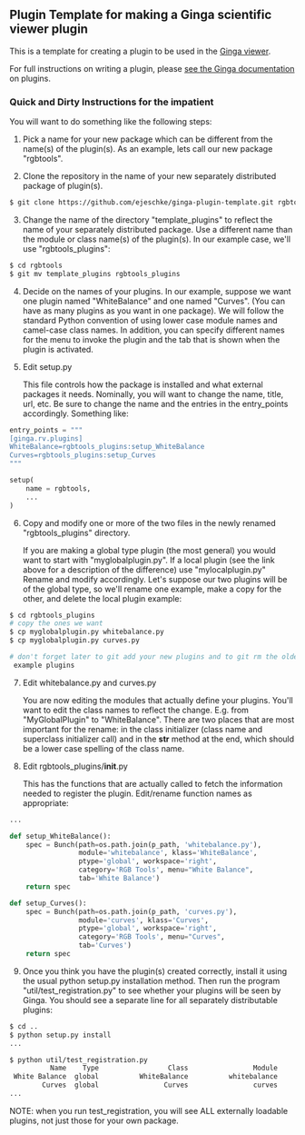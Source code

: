 
## Plugin Template for making a Ginga scientific viewer plugin

This is a template for creating a plugin to be used in the [Ginga
viewer](https://github.com/ejeschke/ginga).

For full instructions on writing a plugin, please [see the Ginga
documentation](http://ginga.readthedocs.io/en/latest/manual/plugins.html)
on plugins.


### Quick and Dirty Instructions for the impatient

You will want to do something like the following steps:

1. Pick a name for your new package which can be different from the name(s)
   of the plugin(s).  As an example, lets call our new package "rgbtools".

2. Clone the repository in the name of your new separately distributed
   package of plugin(s).

```bash
$ git clone https://github.com/ejeschke/ginga-plugin-template.git rgbtools
```

3. Change the name of the directory "template_plugins" to reflect the name
   of your separately distributed package. Use a different name than the
   module or class name(s) of the plugin(s).  In our example case, we'll
   use "rgbtools_plugins":

```bash
$ cd rgbtools
$ git mv template_plugins rgbtools_plugins
```

4. Decide on the names of your plugins.  In our example, suppose we want
   one plugin named "WhiteBalance" and one named "Curves".  (You can have
   as many plugins as you want in one package).  We will follow the standard
   Python convention of using lower case module names and camel-case class
   names.  In addition, you can specify different names for the menu to
   invoke the plugin and the tab that is shown when the plugin is activated.

5. Edit setup.py

   This file controls how the package is installed and what external
   packages it needs.  Nominally, you will want to change the name, title,
   url, etc. Be sure to change the name and the entries in the entry_points
   accordingly.  Something like:

```python
entry_points = """
[ginga.rv.plugins]
WhiteBalance=rgbtools_plugins:setup_WhiteBalance
Curves=rgbtools_plugins:setup_Curves
"""

setup(
    name = rgbtools,
    ...
)
```

6. Copy and modify one or more of the two files in the newly renamed 
   "rgbtools_plugins" directory.

   If you are making a global type plugin (the most general) you would
   want to start with "myglobalplugin.py".  If a local plugin (see the
   link above for a description of the difference) use "mylocalplugin.py"
   Rename and modify accordingly.  Let's suppose our two plugins will be
   of the global type, so we'll rename one example, make a copy for the
   other, and delete the local plugin example:

```bash
$ cd rgbtools_plugins
# copy the ones we want
$ cp myglobalplugin.py whitebalance.py
$ cp myglobalplugin.py curves.py

# don't forget later to git add your new plugins and to git rm the older
 example plugins
```

7. Edit whitebalance.py and curves.py

   You are now editing the modules that actually define your plugins.
   You'll want to edit the class names to reflect the change.  E.g.
   from "MyGlobalPlugin" to "WhiteBalance".  There are two places that
   are most important for the rename: in the class initializer (class name
   and superclass initializer call) and in the __str__ method at the end,
   which should be a lower case spelling of the class name.

8. Edit rgbtools_plugins/__init__.py

   This has the functions that are actually called to fetch the information
   needed to register the plugin.  Edit/rename function names as appropriate:

```python
...

def setup_WhiteBalance():
    spec = Bunch(path=os.path.join(p_path, 'whitebalance.py'),
                 module='whitebalance', klass='WhiteBalance',
                 ptype='global', workspace='right',
                 category='RGB Tools', menu="White Balance",
                 tab='White Balance')
    return spec

def setup_Curves():
    spec = Bunch(path=os.path.join(p_path, 'curves.py'),
                 module='curves', klass='Curves',
                 ptype='global', workspace='right',
                 category='RGB Tools', menu="Curves",
                 tab='Curves')
    return spec
```

9. Once you think you have the plugin(s) created correctly, install it using
   the usual python setup.py installation method.  Then run the program
   "util/test_registration.py" to see whether your plugins will be seen by
   Ginga.  You should see a separate line for all separately distributable
   plugins:

```bash
$ cd ..
$ python setup.py install
...

$ python util/test_registration.py
          Name    Type                 Class                Module
 White Balance  global          WhiteBalance          whitebalance
        Curves  global                Curves                curves
...
```

NOTE: when you run test_registration, you will see ALL externally loadable
plugins, not just those for your own package.
